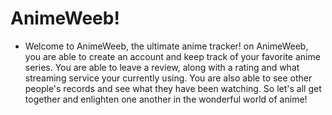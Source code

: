 # AnimeWeeb!
  - Welcome to AnimeWeeb, the ultimate anime tracker! on AnimeWeeb, you are able to create an account and keep track of your favorite anime series. You are able to leave a review, along with a rating and what streaming service your currently using. You are also able to see other people's records and see what they have been watching. So let's all get together and enlighten one another in the wonderful world of anime!
  

## 
